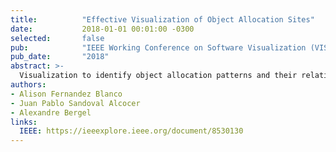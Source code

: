 ```yaml
---
title:          "Effective Visualization of Object Allocation Sites"
date:           2018-01-01 00:01:00 -0300
selected:       false
pub:            "IEEE Working Conference on Software Visualization (VISSOFT 2018)"
pub_date:       "2018"
abstract: >-
  Visualization to identify object allocation patterns and their relation to performance and memory behavior.
authors:
- Alison Fernandez Blanco
- Juan Pablo Sandoval Alcocer
- Alexandre Bergel
links:
  IEEE: https://ieeexplore.ieee.org/document/8530130
---
```

